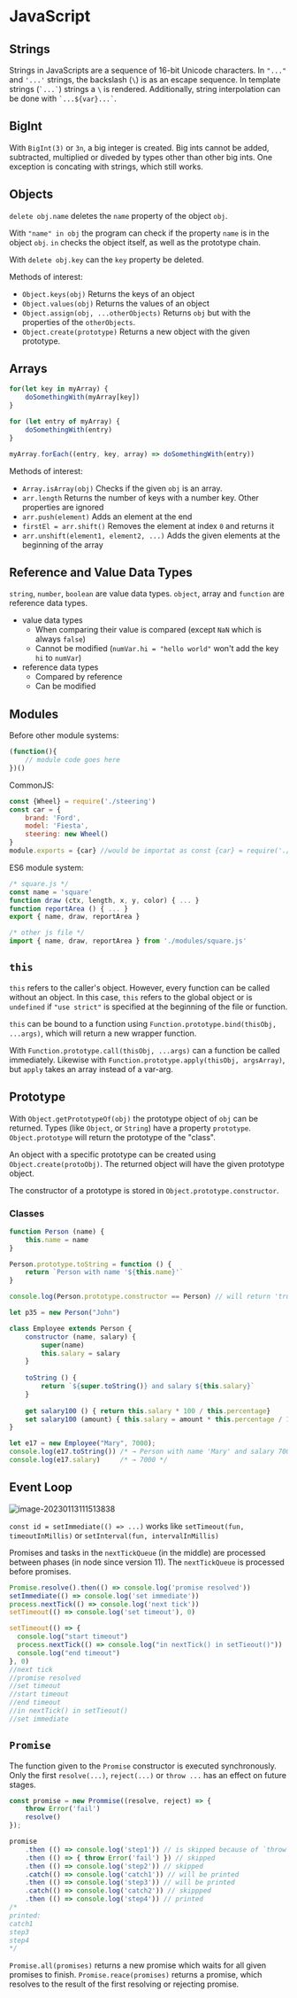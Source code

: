 # JavaScript

## Strings

Strings in JavaScripts are a sequence of 16-bit Unicode characters. In `"..."` and `'...'` strings, the backslash (`\`) is as an escape sequence. In template strings (`` `...` ``) strings a `\` is rendered. Additionally, string interpolation can be done with `` `...${var}...` ``.

## BigInt

With `BigInt(3)` or `3n`, a big integer is created. Big ints cannot be added, subtracted, multiplied or diveded by types other than other big ints. One exception is concating with strings, which still works.

## Objects

`delete obj.name`  deletes the `name` property of the object `obj`.

With `"name" in obj` the program can check if the property `name` is in the object `obj`. `in` checks the object itself, as well as the prototype chain. 

With `delete obj.key` can the `key` property be deleted.

Methods of interest:

* `Object.keys(obj)`
  Returns the keys of an object
* `Object.values(obj)`
  Returns the values of an object
* `Object.assign(obj, ...otherObjects)`
  Returns `obj` but with the properties of the `otherObjects`.
* `Object.create(prototype)`
  Returns a new object with the given prototype.

## Arrays

```js
for(let key in myArray) {
    doSomethingWith(myArray[key])
}

for (let entry of myArray) {
	doSomethingWith(entry)
}

myArray.forEach((entry, key, array) => doSomethingWith(entry))
```

Methods of interest:

* `Array.isArray(obj)`
  Checks if the given `obj` is an array.
* `arr.length`
  Returns the number of keys with a number key. Other properties are ignored
* `arr.push(element)`
  Adds an element at the end
* `firstEl = arr.shift()`
  Removes the element at index `0` and returns it
* `arr.unshift(element1, element2, ...)`
  Adds the given elements at the beginning of the array

## Reference and Value Data Types

`string`, `number`, `boolean` are value data types. `object`, array and `function` are reference data types.

* value data types
  * When comparing their value is compared (except `NaN` which is always `false`)
  * Cannot be modified (`numVar.hi = "hello world"` won't add the key `hi` to `numVar`)
* reference data types
  * Compared by reference
  * Can be modified

## Modules

Before other module systems:

```js
(function(){
    // module code goes here
})()
```

CommonJS:

```js
const {Wheel} = require('./steering')
const car = {
    brand: 'Ford',
    model: 'Fiesta',
    steering: new Wheel()
}
module.exports = {car} //would be importat as const {car} = require('./car-lib')
```

ES6 module system:

```js
/* square.js */
const name = 'square'
function draw (ctx, length, x, y, color) { ... }
function reportArea () { ... }
export { name, draw, reportArea }

/* other js file */
import { name, draw, reportArea } from './modules/square.js'
```

## `this`

`this` refers to the caller's object. However, every function can be called without an object. In this case, `this` refers to the global object or is `undefined` if `"use strict"` is specified at the beginning of the file or function.

`this` can be bound to a function using `Function.prototype.bind(thisObj, ...args)`, which will return a new wrapper function.

With `Function.prototype.call(thisObj, ...args)` can a function be called immediately. Likewise with `Function.prototype.apply(thisObj, argsArray)`, but `apply` takes an array instead of a var-arg.

## Prototype

With `Object.getPrototypeOf(obj)` the prototype object of `obj` can be returned. Types (like `Object`, or `String`) have a property `prototype`. `Object.prototype` will return the prototype of the "class".

An object with a specific prototype can be created using `Object.create(protoObj)`. The returned object will have the given prototype object.

The constructor of a prototype is stored in `Object.prototype.constructor`.

### Classes

```js
function Person (name) {
	this.name = name
}

Person.prototype.toString = function () {
	return `Person with name '${this.name}'`
}

console.log(Person.prototype.constructor == Person) // will return 'true'

let p35 = new Person("John")
```

```js
class Employee extends Person {
    constructor (name, salary) {
    	super(name)
    	this.salary = salary
    }
    
    toString () {
    	return `${super.toString()} and salary ${this.salary}`
    }
    
    get salary100 () { return this.salary * 100 / this.percentage}
	set salary100 (amount) { this.salary = amount * this.percentage / 100 }
}

let e17 = new Employee("Mary", 7000);
console.log(e17.toString()) /* → Person with name 'Mary' and salary 7000 */
console.log(e17.salary) 	/* → 7000 */
```

## Event Loop

![image-20230113111513838](res/JavaScript/image-20230113111513838.png)

`const id = setImmediate(() => ...)` works like `setTimeout(fun, timeoutInMillis)` or `setInterval(fun, intervalInMillis)`

Promises and tasks in the `nextTickQueue` (in the middle) are processed between phases (in node since version 11). The `nextTickQueue` is processed before promises.

```js
Promise.resolve().then(() => console.log('promise resolved'))
setImmediate(() => console.log('set immediate'))
process.nextTick(() => console.log('next tick'))
setTimeout(() => console.log('set timeout'), 0)

setTimeout(() => {
  console.log("start timeout")
  process.nextTick(() => console.log("in nextTick() in setTieout()"))
  console.log("end timeout")
}, 0)
//next tick
//promise resolved
//set timeout
//start timeout
//end timeout
//in nextTick() in setTieout()
//set immediate
```

## `Promise`

The function given to the `Promise` constructor is executed synchronously. Only the first `resolve(...)`, `reject(...)` or `throw ...` has an effect on future stages.

```js
const promise = new Prommise((resolve, reject) => {
	throw Error('fail')
	resolve()
});

promise
    .then (() => console.log('step1')) // is skipped because of `throw Error('fail')`
    .then (() => { throw Error('fail') }) // skipped
    .then (() => console.log('step2')) // skipped
    .catch(() => console.log('catch1')) // will be printed
    .then (() => console.log('step3')) // will be printed
    .catch(() => console.log('catch2')) // skippped
    .then (() => console.log('step4')) // printed
/*
printed:
catch1
step3
step4
*/
```

`Promise.all(promises)` returns a new promise which waits for all given promises to finish. `Promise.reace(promises)` returns a promise, which resolves to the result of the first resolving or rejecting promise.
